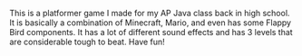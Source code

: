 This is a platformer game I made for my AP Java class back in high school. It is basically a combination of Minecraft, Mario, and even has some Flappy Bird components. It has a lot of different sound effects and has 3 levels that are considerable tough to beat. Have fun!

